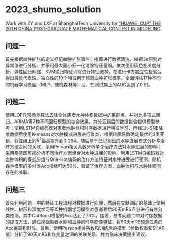 # 2023_shumo_solution
Work with ZY and LXF at ShanghaiTech University for [“HUAWEI CUP” THE 20TH CHINA POST-GRADUATE MATHEMATICAL CONTEST IN MODELING](https://cpipc.acge.org.cn/cw/hp/4).


## 问题一

首先根据血肿扩张的定义标记血肿扩张事件；接着进行数据清洗，依据3σ原则对异常值进行分析，并采用最大最小归一化消除特征量纲。依次使用灰色相关度分析、弹性回归网络、SVM递归特征消除进行特征选择，在进行卡方独立性检验后得出最具代表性、独立性的10个特征用于预测血肿扩张概率。全面评估17种不同的机器学习模型（MLP、随机森林等）后，在测试集上的AUC达到了0.91。

## 问题二

使用LOF异常检测算法去除全体患者水肿体积数据中的离群点，并对比多项式回归、ARIMA等7种不同回归模型的拟合效果，为分亚组后的数据拟合提供模型参考；使用LSTM自编码器对患者水肿体积时序数据进行特征学习，再经过t-SNE降维数据后使用K-means对水肿模式进展进行聚类，根据轮廓系数确定最优的3类亚组，将亚组上的$R^2$最高提升到0.294。随后基于已识别出的水肿进展模式分析与治疗方法之间的关联，采用Person相关系数分析单个治疗方法对水肿进展的影响；采用桑基图可视分析不同治疗方案组合对水肿进展的影响。利用LSTM自编码器对血肿体积的模式分组与One-Hot编码的治疗方法特征对水肿进展进行预测，随机森林模型的多分类Acc指标可达50%，验证了治疗方案、血肿体积与水肿体积间存在的关联。

## 问题三

首先利用问题一中的特征工程流程对数据进行处理，然后在文献调研的基础上使用线性、树形和深度学习等15种机器学习模型对患者预后90天mRS评分进行有序分类预测，其中CatBoost模型的Acc达到了73%。接着，参考问题二中对时序数据的提取方法，通过挖掘患者水肿和血肿的时序影像特征，将90天mRS预测任务的Acc提高到81%。最后，使用Person相关系数和训练后的模型（参数权重和SHAP值）分析了90天mRS和各变量之间的关联关系，并为临床决策提出建议。
